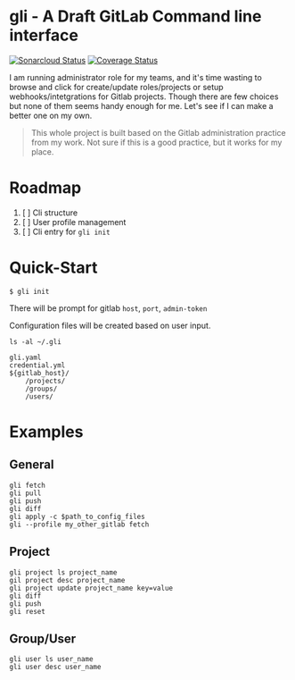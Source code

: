 # gli - A Draft GitLab Command line interface
[![Sonarcloud Status](https://sonarcloud.io/api/project_badges/measure?project=evinoca_MyCli&metric=alert_status)](https://sonarcloud.io/dashboard?id=evinoca_MyCli) [![Coverage Status](https://coveralls.io/repos/github/evinoca/gli/badge.svg?branch=master)](https://coveralls.io/github/evinoca/gli?branch=master)

I am running administrator role for my teams, and it's time wasting to browse and click for create/update roles/projects or setup webhooks/intetgrations for Gitlab projects. Though there are few choices but none of them seems handy enough for me. Let's see if I can make a better one on my own.

> This whole project is built based on the Gitlab administration practice from my work. Not sure if this is a good practice, but it works for my place. 

# Roadmap
1. [ ] Cli structure
2. [ ] User profile management
3. [ ] Cli entry for `gli init`


# Quick-Start

```
$ gli init
```
There will be prompt for gitlab `host`, `port`, `admin-token`

Configuration files will be created based on user input.

`ls -al ~/.gli`
```
gli.yaml
credential.yml
${gitlab_host}/
    /projects/
    /groups/
    /users/
```
# Examples
## General
```
gli fetch
gli pull
gli push
gli diff
gli apply -c $path_to_config_files
gli --profile my_other_gitlab fetch
```


## Project
```
gli project ls project_name
gil project desc project_name
gli project update project_name key=value
gli diff
gli push
gli reset
```

## Group/User
```
gli user ls user_name
gli user desc user_name
```
